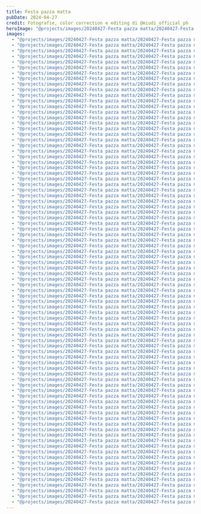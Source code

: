 ```yaml
---
title: Festa pazza matta
pubDate: 2024-04-27
credit: Fotografie, color correction e editing di @miudi_official_ph
heroImage: "@projects/images/20240427-Festa pazza matta/20240427-Festa pazza matta_hero.jpg"
images:
  - "@projects/images/20240427-Festa pazza matta/20240427-Festa pazza matta_1.jpg"
  - "@projects/images/20240427-Festa pazza matta/20240427-Festa pazza matta_2.jpg"
  - "@projects/images/20240427-Festa pazza matta/20240427-Festa pazza matta_3.jpg"
  - "@projects/images/20240427-Festa pazza matta/20240427-Festa pazza matta_4.jpg"
  - "@projects/images/20240427-Festa pazza matta/20240427-Festa pazza matta_5.jpg"
  - "@projects/images/20240427-Festa pazza matta/20240427-Festa pazza matta_6.jpg"
  - "@projects/images/20240427-Festa pazza matta/20240427-Festa pazza matta_7.jpg"
  - "@projects/images/20240427-Festa pazza matta/20240427-Festa pazza matta_8.jpg"
  - "@projects/images/20240427-Festa pazza matta/20240427-Festa pazza matta_9.jpg"
  - "@projects/images/20240427-Festa pazza matta/20240427-Festa pazza matta_10.jpg"
  - "@projects/images/20240427-Festa pazza matta/20240427-Festa pazza matta_11.jpg"
  - "@projects/images/20240427-Festa pazza matta/20240427-Festa pazza matta_12.jpg"
  - "@projects/images/20240427-Festa pazza matta/20240427-Festa pazza matta_13.jpg"
  - "@projects/images/20240427-Festa pazza matta/20240427-Festa pazza matta_14.jpg"
  - "@projects/images/20240427-Festa pazza matta/20240427-Festa pazza matta_15.jpg"
  - "@projects/images/20240427-Festa pazza matta/20240427-Festa pazza matta_16.jpg"
  - "@projects/images/20240427-Festa pazza matta/20240427-Festa pazza matta_17.jpg"
  - "@projects/images/20240427-Festa pazza matta/20240427-Festa pazza matta_18.jpg"
  - "@projects/images/20240427-Festa pazza matta/20240427-Festa pazza matta_19.jpg"
  - "@projects/images/20240427-Festa pazza matta/20240427-Festa pazza matta_20.jpg"
  - "@projects/images/20240427-Festa pazza matta/20240427-Festa pazza matta_21.jpg"
  - "@projects/images/20240427-Festa pazza matta/20240427-Festa pazza matta_22.jpg"
  - "@projects/images/20240427-Festa pazza matta/20240427-Festa pazza matta_23.jpg"
  - "@projects/images/20240427-Festa pazza matta/20240427-Festa pazza matta_24.jpg"
  - "@projects/images/20240427-Festa pazza matta/20240427-Festa pazza matta_25.jpg"
  - "@projects/images/20240427-Festa pazza matta/20240427-Festa pazza matta_26.jpg"
  - "@projects/images/20240427-Festa pazza matta/20240427-Festa pazza matta_27.jpg"
  - "@projects/images/20240427-Festa pazza matta/20240427-Festa pazza matta_28.jpg"
  - "@projects/images/20240427-Festa pazza matta/20240427-Festa pazza matta_29.jpg"
  - "@projects/images/20240427-Festa pazza matta/20240427-Festa pazza matta_30.jpg"
  - "@projects/images/20240427-Festa pazza matta/20240427-Festa pazza matta_31.jpg"
  - "@projects/images/20240427-Festa pazza matta/20240427-Festa pazza matta_32.jpg"
  - "@projects/images/20240427-Festa pazza matta/20240427-Festa pazza matta_33.jpg"
  - "@projects/images/20240427-Festa pazza matta/20240427-Festa pazza matta_34.jpg"
  - "@projects/images/20240427-Festa pazza matta/20240427-Festa pazza matta_35.jpg"
  - "@projects/images/20240427-Festa pazza matta/20240427-Festa pazza matta_36.jpg"
  - "@projects/images/20240427-Festa pazza matta/20240427-Festa pazza matta_37.jpg"
  - "@projects/images/20240427-Festa pazza matta/20240427-Festa pazza matta_38.jpg"
  - "@projects/images/20240427-Festa pazza matta/20240427-Festa pazza matta_39.jpg"
  - "@projects/images/20240427-Festa pazza matta/20240427-Festa pazza matta_40.jpg"
  - "@projects/images/20240427-Festa pazza matta/20240427-Festa pazza matta_41.jpg"
  - "@projects/images/20240427-Festa pazza matta/20240427-Festa pazza matta_42.jpg"
  - "@projects/images/20240427-Festa pazza matta/20240427-Festa pazza matta_43.jpg"
  - "@projects/images/20240427-Festa pazza matta/20240427-Festa pazza matta_44.jpg"
  - "@projects/images/20240427-Festa pazza matta/20240427-Festa pazza matta_45.jpg"
  - "@projects/images/20240427-Festa pazza matta/20240427-Festa pazza matta_46.jpg"
  - "@projects/images/20240427-Festa pazza matta/20240427-Festa pazza matta_47.jpg"
  - "@projects/images/20240427-Festa pazza matta/20240427-Festa pazza matta_48.jpg"
  - "@projects/images/20240427-Festa pazza matta/20240427-Festa pazza matta_49.jpg"
  - "@projects/images/20240427-Festa pazza matta/20240427-Festa pazza matta_50.jpg"
  - "@projects/images/20240427-Festa pazza matta/20240427-Festa pazza matta_51.jpg"
  - "@projects/images/20240427-Festa pazza matta/20240427-Festa pazza matta_52.jpg"
  - "@projects/images/20240427-Festa pazza matta/20240427-Festa pazza matta_53.jpg"
  - "@projects/images/20240427-Festa pazza matta/20240427-Festa pazza matta_54.jpg"
  - "@projects/images/20240427-Festa pazza matta/20240427-Festa pazza matta_55.jpg"
  - "@projects/images/20240427-Festa pazza matta/20240427-Festa pazza matta_56.jpg"
  - "@projects/images/20240427-Festa pazza matta/20240427-Festa pazza matta_57.jpg"
  - "@projects/images/20240427-Festa pazza matta/20240427-Festa pazza matta_58.jpg"
  - "@projects/images/20240427-Festa pazza matta/20240427-Festa pazza matta_59.jpg"
  - "@projects/images/20240427-Festa pazza matta/20240427-Festa pazza matta_60.jpg"
  - "@projects/images/20240427-Festa pazza matta/20240427-Festa pazza matta_61.jpg"
  - "@projects/images/20240427-Festa pazza matta/20240427-Festa pazza matta_62.jpg"
  - "@projects/images/20240427-Festa pazza matta/20240427-Festa pazza matta_63.jpg"
  - "@projects/images/20240427-Festa pazza matta/20240427-Festa pazza matta_64.jpg"
  - "@projects/images/20240427-Festa pazza matta/20240427-Festa pazza matta_65.jpg"
  - "@projects/images/20240427-Festa pazza matta/20240427-Festa pazza matta_66.jpg"
  - "@projects/images/20240427-Festa pazza matta/20240427-Festa pazza matta_67.jpg"
  - "@projects/images/20240427-Festa pazza matta/20240427-Festa pazza matta_68.jpg"
  - "@projects/images/20240427-Festa pazza matta/20240427-Festa pazza matta_69.jpg"
  - "@projects/images/20240427-Festa pazza matta/20240427-Festa pazza matta_70.jpg"
  - "@projects/images/20240427-Festa pazza matta/20240427-Festa pazza matta_71.jpg"
  - "@projects/images/20240427-Festa pazza matta/20240427-Festa pazza matta_72.jpg"
  - "@projects/images/20240427-Festa pazza matta/20240427-Festa pazza matta_73.jpg"
  - "@projects/images/20240427-Festa pazza matta/20240427-Festa pazza matta_74.jpg"
  - "@projects/images/20240427-Festa pazza matta/20240427-Festa pazza matta_75.jpg"
  - "@projects/images/20240427-Festa pazza matta/20240427-Festa pazza matta_76.jpg"
  - "@projects/images/20240427-Festa pazza matta/20240427-Festa pazza matta_77.jpg"
  - "@projects/images/20240427-Festa pazza matta/20240427-Festa pazza matta_78.jpg"
  - "@projects/images/20240427-Festa pazza matta/20240427-Festa pazza matta_79.jpg"
  - "@projects/images/20240427-Festa pazza matta/20240427-Festa pazza matta_80.jpg"
  - "@projects/images/20240427-Festa pazza matta/20240427-Festa pazza matta_81.jpg"
  - "@projects/images/20240427-Festa pazza matta/20240427-Festa pazza matta_82.jpg"
  - "@projects/images/20240427-Festa pazza matta/20240427-Festa pazza matta_83.jpg"
  - "@projects/images/20240427-Festa pazza matta/20240427-Festa pazza matta_84.jpg"
---
```

